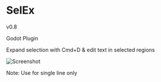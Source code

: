 # SelEx

v0.8

Godot Plugin

Expand selection with Cmd+D & edit text in selected regions

![Screenshot](screenshot/screenshot1.gif)

Note: Use for single line only
